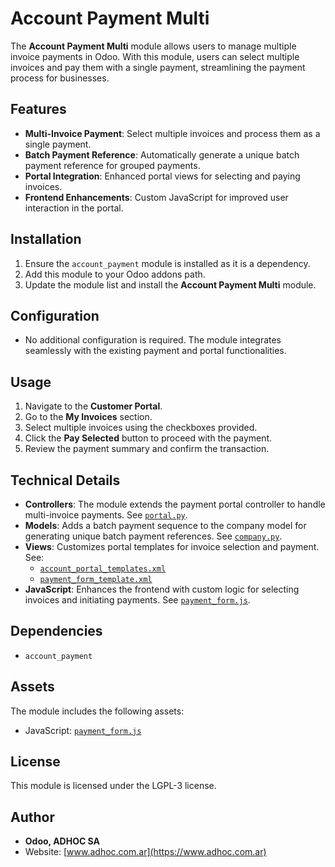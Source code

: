 # Account Payment Multi

The **Account Payment Multi** module allows users to manage multiple invoice payments in Odoo. With this module, users can select multiple invoices and pay them with a single payment, streamlining the payment process for businesses.

## Features

- **Multi-Invoice Payment**: Select multiple invoices and process them as a single payment.
- **Batch Payment Reference**: Automatically generate a unique batch payment reference for grouped payments.
- **Portal Integration**: Enhanced portal views for selecting and paying invoices.
- **Frontend Enhancements**: Custom JavaScript for improved user interaction in the portal.

## Installation

1. Ensure the `account_payment` module is installed as it is a dependency.
2. Add this module to your Odoo addons path.
3. Update the module list and install the **Account Payment Multi** module.

## Configuration

- No additional configuration is required. The module integrates seamlessly with the existing payment and portal functionalities.

## Usage

1. Navigate to the **Customer Portal**.
2. Go to the **My Invoices** section.
3. Select multiple invoices using the checkboxes provided.
4. Click the **Pay Selected** button to proceed with the payment.
5. Review the payment summary and confirm the transaction.

## Technical Details

- **Controllers**: The module extends the payment portal controller to handle multi-invoice payments. See [`portal.py`](account_payment_multi/controllers/portal.py).
- **Models**: Adds a batch payment sequence to the company model for generating unique batch payment references. See [`company.py`](account_payment_multi/models/company.py).
- **Views**: Customizes portal templates for invoice selection and payment. See:
  - [`account_portal_templates.xml`](account_payment_multi/views/account_portal_templates.xml)
  - [`payment_form_template.xml`](account_payment_multi/views/payment_form_template.xml)
- **JavaScript**: Enhances the frontend with custom logic for selecting invoices and initiating payments. See [`payment_form.js`](account_payment_multi/static/src/js/payment_form.js).

## Dependencies

- `account_payment`

## Assets

The module includes the following assets:
- JavaScript: [`payment_form.js`](account_payment_multi/static/src/js/payment_form.js)

## License

This module is licensed under the LGPL-3 license.

## Author

- **Odoo, ADHOC SA**
- Website: [www.adhoc.com.ar](https://www.adhoc.com.ar)
